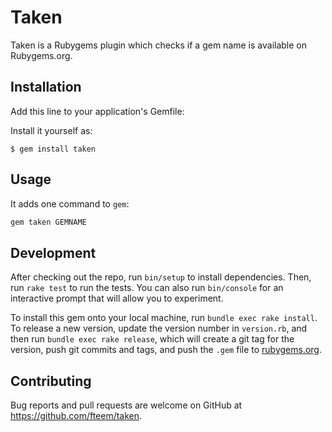 # Taken

Taken is a Rubygems plugin which checks if a gem name is available on
Rubygems.org.

## Installation

Add this line to your application's Gemfile:

Install it yourself as:

    $ gem install taken

## Usage

It adds one command to `gem`:

```bash
gem taken GEMNAME
```

## Development

After checking out the repo, run `bin/setup` to install dependencies. Then, run `rake test` to run the tests. You can also run `bin/console` for an interactive prompt that will allow you to experiment.

To install this gem onto your local machine, run `bundle exec rake install`. To release a new version, update the version number in `version.rb`, and then run `bundle exec rake release`, which will create a git tag for the version, push git commits and tags, and push the `.gem` file to [rubygems.org](https://rubygems.org).

## Contributing

Bug reports and pull requests are welcome on GitHub at https://github.com/fteem/taken.

